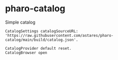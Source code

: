 # pharo-catalog
Simple catalog


```Smalltalk
CatalogSettings catalogSourceURL: 'https://raw.githubusercontent.com/astares/pharo-catalog/main/build/catalog.json'.

CatalogProvider default reset.
CatalogBrowser open
```
